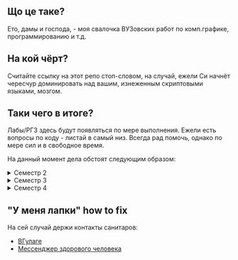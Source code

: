 ## Що це таке?
Ето, дамы и господа, - моя свалочка ВУЗовских работ по комп.графике, программированию и т.д.

## На кой чёрт?
Считайте ссылку на этот репо стоп-словом, на случай, ежели Си начнёт чересчур доминировать над вашим, изнеженным скриптовыми языками, мозгом.

## Таки чего в итоге?
Лабы/РГЗ здесь будут появляться по мере выполнения. Ежели есть вопросы по коду - листай в самый низ.
Всегда рад помочь, однако по мере сил и в свободное время.

На данный момент дела обстоят следующим образом:

<details><summary>Семестр 2</summary>
<p>

  - [x] [Лаба 1(8)](https://github.com/Linadil/NSTU_Programming/tree/master/semester2/lab1_8)
  - [x] [Лаба 2(8)](https://github.com/Linadil/NSTU_Programming/tree/master/semester2/lab2_8)
  - [x] [Лаба 3(8)](https://github.com/Linadil/NSTU_Programming/tree/master/semester2/lab3_8)
  - [x] [Лаба 4(8)](https://github.com/Linadil/NSTU_Programming/tree/master/semester2/lab4_8)
  - [x] [Лаба 5(8)](https://github.com/Linadil/NSTU_Programming/tree/master/semester2/lab5_8)
  - [x] [Лаба 6(8)](https://github.com/Linadil/NSTU_Programming/tree/master/semester2/lab6_8)
  - [x] [Курсовая гр.3(1, 3, 9, 10, 19) гр.4(1, 8, 11, 20)](https://github.com/Linadil/NSTU_Programming/tree/master/semester2/coursework)

</p>
</details>

<details><summary>Семестр 3</summary>
<p>

  - [x] [Лаба 1(13)](https://github.com/Linadil/NSTU_Programming/tree/master/semester3/avt-018+019/lab1_13)
  - [x] [Лаба 2(13)](https://github.com/Linadil/NSTU_Programming/tree/master/semester3/avt-018+019/lab2_13)
  - [x] [Лаба 3(13)](https://github.com/Linadil/NSTU_Programming/tree/master/semester3/avt-018+019/lab3_13)
  - [x] [Лаба 4(13)](https://github.com/Linadil/NSTU_Programming/tree/master/semester3/avt-018+019/lab4_13)
  - [x] [Лаба 5(13)](https://github.com/Linadil/NSTU_Programming/tree/master/semester3/avt-018+019/lab5_13)
  - [x] [Лаба 6(13)](https://github.com/Linadil/NSTU_Programming/tree/master/semester3/avt-018+019/lab6_13)
  - [x] [Лаба 7(13)](https://github.com/Linadil/NSTU_Programming/tree/master/semester3/avt-018+019/lab7_13)
  - [x] [Лаба 8(13)](https://github.com/Linadil/NSTU_Programming/tree/master/semester3/avt-018+019/lab8_13)
  - [x] [КР (13)](https://github.com/Linadil/NSTU_Programming/tree/master/semester3/avt-018+019/coursework)
  - [x] [КР (2)](https://github.com/Linadil/NSTU_Programming/tree/master/semester3/avt-018+019/rgr_2)
  - [x] [КР (11)](https://github.com/Linadil/NSTU_Programming/tree/master/semester3/avt-018+019/rgr_11)
  - [x] [КР (14)](https://github.com/Linadil/NSTU_Programming/tree/master/semester3/avt-018+019/rgr_14)
  - [x] [КР (24)](https://github.com/Linadil/NSTU_Programming/tree/master/semester3/avt-018+019/rgr_24)
  - [x] [Лаба 1](https://github.com/Linadil/NSTU_Programming/tree/master/semester3/at-04/lab1)
  - [x] [Лаба 2](https://github.com/Linadil/NSTU_Programming/tree/master/semester3/at-04/lab2)
  - [x] [Курсач](https://github.com/Linadil/NSTU_Programming/tree/master/semester3/at-04/coursework)
  - [x] [АиСД (14)](https://github.com/Linadil/NSTU_Programming/tree/master/semester3/at-04/ads-v14)

</p>
</details>

<details><summary>Семестр 4</summary>
<p>

  - [x] [Лаба 1(3, 5)](https://github.com/Linadil/NSTU_Programming/tree/master/semester4/ADS/lab1)
  - [ ] [Лаба 2(5)](https://github.com/Linadil/NSTU_Programming/tree/master/semester4/ADS/lab2)
  - [ ] [Лаба 3()](https://github.com/Linadil/NSTU_Programming/tree/master/semester4/ADS/lab3)
  - [ ] [Лаба 4()](https://github.com/Linadil/NSTU_Programming/tree/master/semester4/ADS/lab4)

</p>
</details>

## "У меня лапки" how to fix
На сей случай держи контакты санитаров:
 * [ВГулаге](https://vk.com/boolka_breada)
 * [Мессенджер здорового человека](https://t.me/alionapermes)

